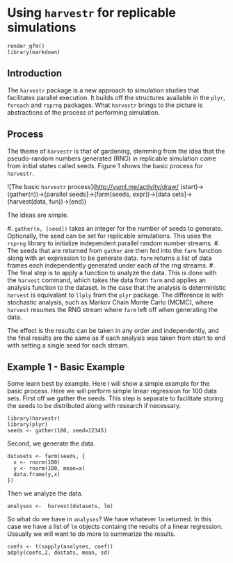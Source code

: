 # Using `harvestr` for replicable simulations
```knitr global-setup, echo=F, results='hide', message=F, warning=F
render_gfm()
library(markdown)
```
## Introduction
The `harvestr` package is a new approach to simulation studies that facilitates 
parallel execution.  It builds off the structures available in the `plyr`, `foreach`
and `rsprng` packages.  What `harvestr` brings to the picture is abstractions of 
the process of performing simulation.

## Process
The theme of `harvestr` is that of gardening, stemming from the idea that
the pseudo-random numbers generated (RNG) in replicable simulation come from 
initial states called seeds.  Figure 1 shows the basic process for `harvestr`.

![The basic `harvestr` process](http://yuml.me/activity/draw/
(start)->(gather(n))->[parallel seeds]->(farm(seeds, expr))->[data sets]->(harvest(data, fun))->(end))

The ideas are simple.

#. `gather(n, [seed])` takes an integer for the number of seeds to generate.  
    Optionally, the seed can be set for replicable simulations.  This uses the 
    `rsprng` library to initialize independent parallel random number streams.
#. The seeds that are returned from `gather` are then fed into the `farm` 
    function along with an expression to be generate data.  `farm` returns
    a list of data frames each independently generated under each of the rng 
    streams.
#. The final step is to apply a function to analyze the data.  This is done
   with the `harvest` command, which takes the data from `farm` and applies
   an analysis function to the dataset.  In the case that the analysis is
   deterministic `harvest` is equivalant to `llply` from the `plyr` package.
   The difference is with stochastic analysis, such as Markov Chain Monte
   Carlo (MCMC), where `harvest` resumes the RNG stream where `farm` left
   off when generating the data.
   
The effect is the results can be taken in any order and independently, and 
the final results are the same as if each analysis was taken from start to 
end with setting a single seed for each stream.

## Example 1 - Basic Example
Some learn best by example.  Here I will show a simple example for the basic
process.  Here we will perform simple linear regression for 100 data sets.
First off we gather the seeds.  This step is separate to facilitate storing
the seeds to be distributed along with research if necessary.
```knitr ex1-setup
library(harvestr)
library(plyr)
seeds <- gather(100, seed=12345)
```
Second, we generate the data.
```knitr ex1-generate_data
datasets <- farm(seeds, {
  x <- rnorm(100)
  y <- rnorm(100, mean=x)
  data.frame(y,x)
})
```
Then we analyze the data.
```kntir ex1-analysis
analyses <-  harvest(datasets, lm)
```
So what do we have in `analyses`?  We have whatever `lm` returned.  In this 
case we have a list of `lm` objects containg the results of a linear regression.
Ussually we will want to do more to summarize the results.
```knitr ex1-summarize, results='hide'
coefs <- t(sapply(analyses, coef))
adply(coefs,2, dostats, mean, sd)
```



